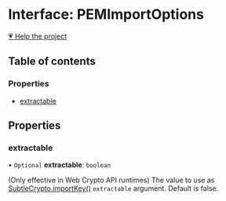 # Interface: PEMImportOptions

[💗 Help the project](https://github.com/sponsors/panva)

## Table of contents

### Properties

- [extractable](key_import.PEMImportOptions.md#extractable)

## Properties

### extractable

• `Optional` **extractable**: `boolean`

(Only effective in Web Crypto API runtimes) The value to use as
[SubtleCrypto.importKey()](https://developer.mozilla.org/en-US/docs/Web/API/SubtleCrypto/importKey)
`extractable` argument. Default is false.
